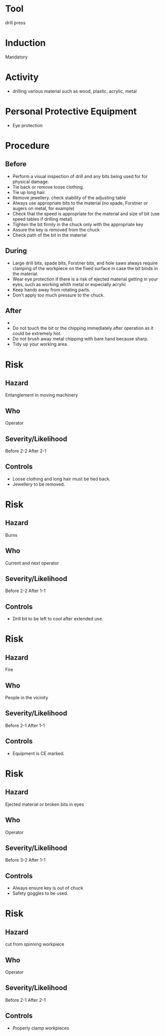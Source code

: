 # Tool
drill press
# Induction
Mandatory
# Activity

* drilling various material such as wood, plastic, acrylic, metal 

# Personal Protective Equipment

* Eye protection

# Procedure
## Before

* Perform a visual inspection of drill and any bits being used for for physical damage.
* Tie back or remove loose clothing.
* Tie up long hair.
* Remove jewellery. check stability of the adjusting table
* Always use appropriate bits to the material (no spade, Forstner or augers on metal, for example)
* Check that the speed is appropriate for the material and size of bit (use speed tables if drilling metal)
* Tighten the bit firmly in the chuck only with the appropriate key 
* Assure the key is removed from the chuck
* Check path of the bit in the material

## During

* Large drill bits, spade bits, Forstner bits, and hole saws always require clamping of the workpiece on the fixed surface in case the bit binds in the material.
* Wear eye protection if there is a risk of ejected material getting in your eyes, such as working whith metal or expecially acrylic
* Keep hands away from rotating parts.
* Don&#39;t apply too much pressure to the chuck.

## After

*  
* Do not touch the bit or the chipping immediately after operation as it could be extremely hot.
* Do not brush away metal chipping with bare hand because sharp.
* Tidy up your working area.

# Risk
## Hazard
Entanglement in moving machinery
## Who
Operator
## Severity/Likelihood
Before 2-2 After 2-1
## Controls

* Loose clothing and long hair must be tied back.
* Jewellery to be removed.

# Risk
## Hazard
Burns
## Who
Current and next operator
## Severity/Likelihood
Before 2-2 After 1-1
## Controls

* Drill bit to be left to cool after extended use.

# Risk
## Hazard
Fire
## Who
People in the vicinity
## Severity/Likelihood
Before 2-1 After 1-1
## Controls

* Equipment is CE marked.

# Risk
## Hazard
Ejected material or broken bits in eyes
## Who
Operator
## Severity/Likelihood
Before 3-2 After 1-1
## Controls

* Always ensure key is out of chuck
* Safety goggles to be used.

# Risk
## Hazard
cut from spinning workpiece
## Who
Operator
## Severity/Likelihood
Before 2-1 After 2-1
## Controls

* Properly clamp workpieces

